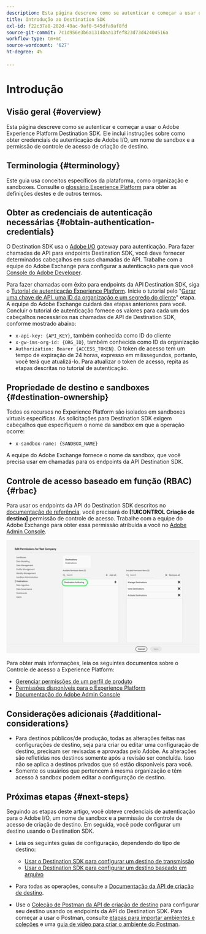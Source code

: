 ```yaml
---
description: Esta página descreve como se autenticar e começar a usar o Adobe Experience Platform Destination SDK. Ele inclui instruções sobre como obter credenciais de autenticação de Adobe I/O, um nome de sandbox e a permissão de controle de acesso de criação de destino.
title: Introdução ao Destination SDK
exl-id: f22c37a8-202d-49ac-9af0-545dfa9af8fd
source-git-commit: 7c1d956e3b6a1314baa13fef823d73d42404516a
workflow-type: tm+mt
source-wordcount: '627'
ht-degree: 4%

---
```


# Introdução

## Visão geral {#overview}

Esta página descreve como se autenticar e começar a usar o Adobe Experience Platform Destination SDK. Ele inclui instruções sobre como obter credenciais de autenticação de Adobe I/O, um nome de sandbox e a permissão de controle de acesso de criação de destino.

## Terminologia {#terminology}

Este guia usa conceitos específicos da plataforma, como organização e sandboxes. Consulte o [glossário Experience Platform](https://experienceleague.adobe.com/docs/experience-platform/landing/glossary.html?lang=pt-BR) para obter as definições destes e de outros termos.

## Obter as credenciais de autenticação necessárias {#obtain-authentication-credentials}

O Destination SDK usa o [Adobe I/O](https://www.adobe.io/) gateway para autenticação. Para fazer chamadas de API para endpoints Destination SDK, você deve fornecer determinados cabeçalhos em suas chamadas de API. Trabalhe com a equipe do Adobe Exchange para configurar a autenticação para que você [Console do Adobe Developer](https://developer.adobe.com/console).

Para fazer chamadas com êxito para endpoints da API Destination SDK, siga o [Tutorial de autenticação Experience Platform](https://experienceleague.adobe.com/docs/experience-platform/landing/platform-apis/api-authentication.html). Inicie o tutorial pelo &quot;[Gerar uma chave de API, uma ID da organização e um segredo do cliente](https://experienceleague.adobe.com/docs/experience-platform/landing/platform-apis/api-authentication.html#api-ims-secret)&quot; etapa. A equipe do Adobe Exchange cuidará das etapas anteriores para você. Concluir o tutorial de autenticação fornece os valores para cada um dos cabeçalhos necessários nas chamadas de API de Destination SDK, conforme mostrado abaixo:

* `x-api-key: {API_KEY}`, também conhecida como ID do cliente
* `x-gw-ims-org-id: {ORG_ID}`, também conhecida como ID da organização
* `Authorization: Bearer {ACCESS_TOKEN}`. O token de acesso tem um tempo de expiração de 24 horas, expresso em milissegundos, portanto, você terá que atualizá-lo. Para atualizar o token de acesso, repita as etapas descritas no tutorial de autenticação.

<!--

### Obtain `Authorization: Bearer {ACCESS_TOKEN}`

To obtain the `{ACCESS_TOKEN}`, you must generate a JWT token and exchange it for the access token. Follow the steps below:

1. Follow the instructions in the [Generate JWT section](https://www.adobe.io/apis/experienceplatform/console/docs.html#!AdobeDocs/adobeio-console/master/credentials.md) in the credentials guide.
2. Follow the instructions in [Step 3: try it](https://www.adobe.io/authentication/auth-methods.html#!AdobeDocs/adobeio-auth/master/AuthenticationOverview/ServiceAccountIntegration.md) in the Service account connection guide.

You now have the required authentication headers `x-api-key: {API_KEY}`, `x-gw-ims-org-id: {ORG_ID}`, and `Authorization: Bearer {ACCESS_TOKEN}`.

>[!NOTE]
>
>The access token has an expiration time of 24 hours, expressed in milliseconds, so you will have to refresh it. To refresh the access token, repeat the steps outlined in this section.

-->

## Propriedade de destino e sandboxes {#destination-ownership}

Todos os recursos no Experience Platform são isolados em sandboxes virtuais específicas. As solicitações para Destination SDK exigem cabeçalhos que especifiquem o nome da sandbox em que a operação ocorre:

* `x-sandbox-name: {SANDBOX_NAME}`

A equipe do Adobe Exchange fornece o nome da sandbox, que você precisa usar em chamadas para os endpoints da API Destination SDK.

## Controle de acesso baseado em função (RBAC) {#rbac}

Para usar os endpoints da API do Destination SDK descritos no [documentação de referência](functionality/configuration-options.md), você precisará do **[!UICONTROL Criação de destino]** permissão de controle de acesso. Trabalhe com a equipe do Adobe Exchange para obter essa permissão atribuída a você no [Adobe Admin Console](https://adminconsole.adobe.com/).

![Permissão de criação de destino](./assets/destination-authoring-permission.png)

Para obter mais informações, leia os seguintes documentos sobre o Controle de acesso a Experience Platform:

* [Gerenciar permissões de um perfil de produto](/help/access-control/ui/permissions.md)
* [Permissões disponíveis para o Experience Platform](/help/access-control/home.md#permissions)
* [Documentação do Adobe Admin Console](https://helpx.adobe.com/br/enterprise/using/admin-console.html)

## Considerações adicionais {#additional-considerations}

* Para destinos públicos/de produção, todas as alterações feitas nas configurações de destino, seja para criar ou editar uma configuração de destino, precisam ser revisadas e aprovadas pelo Adobe. As alterações são refletidas nos destinos somente após a revisão ser concluída. Isso não se aplica a destinos privados que só estão disponíveis para você.
* Somente os usuários que pertencem à mesma organização e têm acesso à sandbox podem editar a configuração de destino.

## Próximas etapas {#next-steps}

Seguindo as etapas deste artigo, você obteve credenciais de autenticação para o Adobe I/O, um nome de sandbox e a permissão de controle de acesso de criação de destino. Em seguida, você pode configurar um destino usando o Destination SDK.

* Leia os seguintes guias de configuração, dependendo do tipo de destino:

   * [Usar o Destination SDK para configurar um destino de transmissão](guides/configure-destination-instructions.md)
   * [Usar o Destination SDK para configurar um destino baseado em arquivo](guides/configure-file-based-destination-instructions.md)

* Para todas as operações, consulte a [Documentação da API de criação de destino](https://www.adobe.io/experience-platform-apis/references/destination-authoring/).
* Use o [Coleção de Postman da API de criação de destino](https://github.com/adobe/experience-platform-postman-samples/blob/master/apis/experience-platform/Destination%20Authoring%20API.postman_collection.json) para configurar seu destino usando os endpoints da API do Destination SDK. Para começar a usar o Postman, consulte [etapas para importar ambientes e coleções](https://learning.postman.com/docs/getting-started/importing-and-exporting-data/) e uma [guia de vídeo para criar o ambiente do Postman](https://video.tv.adobe.com/v/28832).
